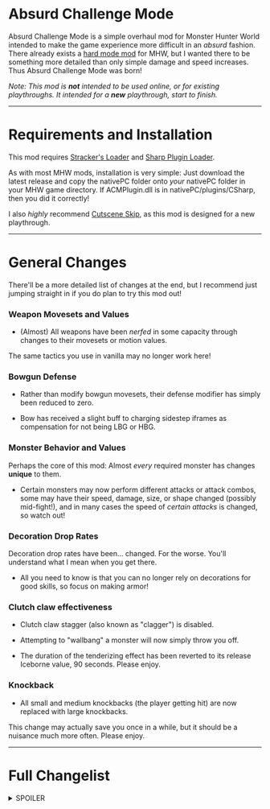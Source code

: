 # Absurd Challenge Mode #

Absurd Challenge Mode is a simple overhaul mod for Monster Hunter World intended to make the game experience more difficult in an *absurd* fashion.
There already exists a [hard mode mod](https://www.nexusmods.com/monsterhunterworld/mods/4828) for MHW, but I wanted there to be something more
detailed than only simple damage and speed increases. Thus Absurd Challenge Mode was born! 

*Note: This mod is **not** intended to be used online, or for existing playthroughs. It intended for a **new** playthrough, start to finish.*

- - - -

# Requirements and Installation #

This mod requires [Stracker's Loader](https://www.nexusmods.com/monsterhunterworld/mods/1982) and [Sharp Plugin Loader](https://fexty12573.github.io/SharpPluginLoader/Install/Installation.html).


As with most MHW mods, installation is very simple: Just download the latest release and copy the nativePC folder onto *your* nativePC
folder in your MHW game directory. If ACMPlugin.dll is in nativePC/plugins/CSharp, then you did it correctly!

I also *highly* recommend [Cutscene Skip](https://www.nexusmods.com/monsterhunterworld/mods/5540), as this mod is designed for a new playthrough.

- - - -

# General Changes #

There'll be a more detailed list of changes at the end, but I recommend just jumping straight in if you do plan to try this mod out!

### Weapon Movesets and Values ###
- (Almost) All weapons have been *nerfed* in some capacity through changes to their movesets or motion values.

The same tactics you use in vanilla may no longer work here!

### Bowgun Defense ###
- Rather than modify bowgun movesets, their defense modifier has simply been reduced to zero.

- Bow has received a slight buff to charging sidestep iframes as compensation for not being LBG or HBG.

### Monster Behavior and Values ###
Perhaps the core of this mod: Almost *every* required monster has changes **unique** to them.

- Certain monsters may now perform different attacks or attack combos, some may have their speed, damage, size, or shape changed (possibly mid-fight!),
and in many cases the speed of *certain attacks* is changed, so watch out!

### Decoration Drop Rates ###
Decoration drop rates have been... changed. For the worse. You'll understand what I mean when you get there.

- All you need to know is that you can no longer rely on decorations for good skills, so focus on making armor!

### Clutch claw effectiveness ###
- Clutch claw stagger (also known as "clagger") is disabled.

- Attempting to "wallbang" a monster will now simply throw you off.

- The duration of the tenderizing effect has been reverted to its release Iceborne value, 90 seconds. Please enjoy.

### Knockback ###
- All small and medium knockbacks (the player getting hit) are now replaced with large knockbacks.

This change may actually save you once in a while, but it should be a nuisance much more often. Please enjoy.
- - - -

# Full Changelist #
<details>
<summary>SPOILER</summary>
<h3>Weapons</h3>

No weapon attacks have been "removed" per se, rather they're replaced with something inconvenient to discourage their use.

The level of inconvenience *generally* corresponds to how powerful the attack would have been had I not replaced it.

Hope you don't have too much muscle memory on your favorite weapon!

- Greatsword
  - True Charge Slash removed.
- Sword and Shield
  - Claw uppercut removed.
  - Perfect Rush 1 removed.
- Dual Blades
  - Demon mode step dodges removed.
  - Slinger Burst dodges removed.
- Longsword
  - Foresight slash removed.
  - Helmsplitter finisher removed.
  - Iai Sheathe removed.
- Hammer
  - Big Bang Finisher removed.
  - Level 1 charged jump attack removed.
  - Spinning jump attack removed.
  - Power Charge removed.
- Hunting Horn
  - Echo spin attack motion value halved.
- Lance
  - Nothing. No changes. Capcom did the work for me with all the chip damage in Iceborne.
- Gunlance
  - Wvyernstake removed.
  - Wyrmstake Blast removed.
- Switch Axe
  - Clutch claw zero sum discharge removed.
- Charge Blade
  - Savage Axe removed.
- Insect Glaive
  - Strong Wide Slash motion value reduced.
  - Tornado Slash motion value reduced.
- Bow
  - Defense modifier reduced to zero.
  - Charging sidestep iframes increased to about the same as SnS backhops.
- Heavy Bowgun
  - Defense modifier reduced to zero.
- Light Bowgun
  - Defense modifier reduced to zero.

Additionally, most slinger burst motion values have been reduced to zero. No SnS slinger machinegunning allowed!

- - - -

<h3>Monsters</h3>

Putting this in order of assignments, then Iceborne title updates, then everything else.

Note: "Actions" refer to the monster doing anything, not just attacks.

- Great Jagras
- Kulu-Ya-Ku
- Pukei-Pukei
- Barroth
- Jyuratodus
- Tobi-Kadachi
- Anjanath
  - Charge speed increased.
  - Gets wide when enraged.
- Zorah Magdaros
- Paolumu
- Radobaan
  - Speed increased.
  - Wider.
- Legiana
  - Idle animation sped up significantly.
  - Roars now hold the player in place for much longer.
- Odogaron
  - Size and speed change every three actions.
  - Speed is inverse to size.
- Rathalos
- Diablos
- Pink Rathian
- Nergigante
- Kushala Daora
- Teostra
- Vaal Hazak
- Xeno'jiiva

- Beotodus
- Banbaro
- Viper Tobi-Kadachi
- Nightshade Paolumu
  - Gets slightly smaller with each action, until a limit.
- Coral Pukei-Pukei
- Barioth
- Nargacuga
- Glavenus
- Tigrex
- Brachydios
  - Randomly speeds up or slows down on every action.
- Shrieking Legiana
- Fulgar Anjanath
  - Achieves lightning mode much faster.
  - Requires multiple topples to be forced out of lightning mode.
  - Head hitzone slightly nerfed.
- Acidic Glavenus
- Ebony Odogaron
  - Size and speed change every action.
  - Speed is inverse to size.
- Velkhana
- Seething Bazelgeuse
- Blackveil Vaal Hazak
- Namielle
- Ruiner Nergigante
- Shara Ishvalda

- Rajang
- Stygian Zinogre
  - Turns inside out every other action.
- Safi'jiiva
  - Flattened sideways.
- Raging Brachydios
- Furious Rajang
- Alatreon
- Fatalis

- TziTzi-Ya-Ku
- Great Girros
  - Flattened.
- Black Diablos
- Dodogama
  - Gets slightly bigger with each action, until a limit
- Uragaan
- Lavasioth
- Bazelgeuse
- Kirin
- Deviljho
- Savage Deviljho
- Lunastra
- Zinogre
  - Turned inside out.
- Yian Garuga
- Scarred Yian Garuga
- Silver Rathalos
- Golden Rathian
- Brute Tigrex
</details>
















